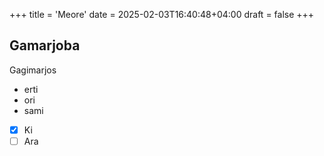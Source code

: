 +++
title = 'Meore'
date = 2025-02-03T16:40:48+04:00
draft = false
+++

## Gamarjoba

Gagimarjos

* erti
* ori 
* sami

- [x] Ki
- [ ] Ara
